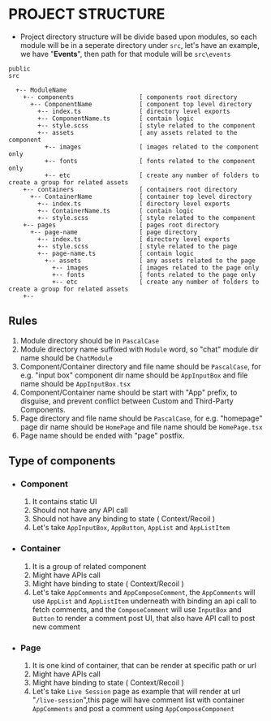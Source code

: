 # PROJECT STRUCTURE

-   Project directory structure will be divide based upon modules, so each module will be in a seperate directory under `src`, let's have an example, we have "**Events**", then path for that module will be `src\events`

```
public
src

  +-- ModuleName
    +-- components                  [ components root directory
      +-- ComponentName             [ component top level directory
        +-- index.ts                [ directory level exports
        +-- ComponentName.ts        [ contain logic
        +-- style.scss              [ style related to the component
        +-- assets                  [ any assets related to the component
          +-- images                [ images related to the component only
          +-- fonts                 [ fonts related to the component only
          +-- etc                   [ create any number of folders to create a group for related assets
    +-- containers                  [ containers root directory
      +-- ContainerName             [ container top level directory
        +-- index.ts                [ directory level exports
        +-- ContainerName.ts        [ contain logic
        +-- style.scss              [ style related to the component
    +-- pages                       [ pages root directory
      +-- page-name                 [ page directory
        +-- index.ts                [ directory level exports
        +-- style.scss              [ style related to the page
        +-- page-name.ts            [ contain logic
          +-- assets                [ any assets related to the page
            +-- images              [ images related to the page only
            +-- fonts               [ fonts related to the page only
            +-- etc                 [ create any number of folders to create a group for related assets
    +--
```

## Rules

1. Module directory should be in `PascalCase`
2. Module directory name suffixed with `Module` word, so "chat" module dir name should be `ChatModule`
3. Component/Container directory and file name should be `PascalCase`, for e.g. "input box" component dir name should be <code>AppInputBox</code> and file name should be <code>AppInputBox.tsx</code>
4. Component/Container name should be start with "App" prefix, to disguise, and prevent conflict between Custom and Third-Party Components.
5. Page directory and file name should be `PascalCase`, for e.g. "homepage" page dir name should be <code>HomePage</code> and file name should be <code>HomePage.tsx</code>
6. Page name should be ended with "page" postfix.

## Type of components

-   ### **Component**
    1. It contains static UI
    2. Should not have any API call
    3. Should not have any binding to state ( Context/Recoil )
    4. Let's take `AppInputBox`, `AppButton`, `AppList` and `AppListItem`

-   ### **Container**
    1. It is a group of related component
    2. Might have APIs call
    3. Might have binding to state ( Context/Recoil )
    4. Let's take `AppComments` and `AppComposeComment`, the `AppComments` will use `AppList` and `AppListItem` underneath with binding an api call to fetch comments, and the `ComposeComment` will use `InputBox` and `Button` to render a comment post UI, that also have API call to post new comment

-   ### **Page**
    1. It is one kind of container, that can be render at specific path or url
    2. Might have APIs call
    3. Might have binding to state ( Context/Recoil )
    4. Let's take `Live Session` page as example that will render at url "`/live-session`",this page will have comment list with container `AppComments` and post a comment using `AppComposeComponent`
